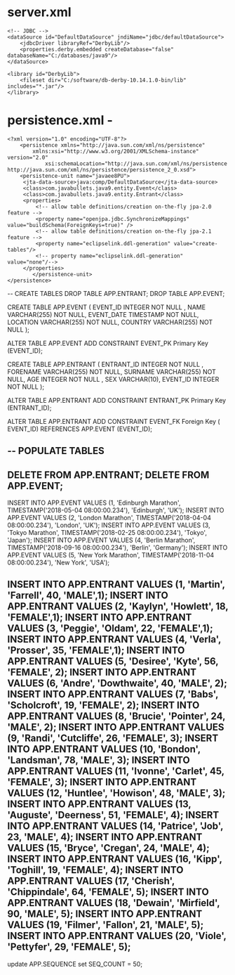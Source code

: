 # server.xml 

	<!-- JDBC -->
	<dataSource id="DefaultDataSource" jndiName="jdbc/defaultDataSource">
		<jdbcDriver libraryRef="DerbyLib"/>
		<properties.derby.embedded createDatabase="false" databaseName="C:/databases/java9"/>
	</dataSource>

	<library id="DerbyLib">
		<fileset dir="C:/software/db-derby-10.14.1.0-bin/lib" includes="*.jar"/>
	</library>

# persistence.xml - 
	<?xml version="1.0" encoding="UTF-8"?>
		<persistence xmlns="http://java.sun.com/xml/ns/persistence"
		    xmlns:xsi="http://www.w3.org/2001/XMLSchema-instance" version="2.0"
    			xsi:schemaLocation="http://java.sun.com/xml/ns/persistence http://java.sun.com/xml/ns/persistence/persistence_2_0.xsd">
	    <persistence-unit name="javaee8PU">
   		 <jta-data-source>java:comp/DefaultDataSource</jta-data-source>
   		 <class>com.javabullets.java9.entity.Event</class>
   		 <class>com.javabullets.java9.entity.Entrant</class>
   		 <properties>
   			 <!-- allow table definitions/creation on-the-fly jpa-2.0 feature -->
   			 <property name="openjpa.jdbc.SynchronizeMappings" value="buildSchema(ForeignKeys=true)" />
   			 <!-- allow table definitions/creation on-the-fly jpa-2.1 feature -->
   			 <property name="eclipselink.ddl-generation" value="create-tables"/>
   			 <!-- property name="eclipselink.ddl-generation" value="none"/-->
   		 </properties>
    		</persistence-unit>
	</persistence>



-- CREATE TABLES
DROP TABLE APP.ENTRANT;
DROP TABLE APP.EVENT;

CREATE TABLE APP.EVENT
   (
      EVENT_ID INTEGER NOT NULL ,
      NAME VARCHAR(255) NOT NULL,
	  EVENT_DATE TIMESTAMP NOT NULL,
	  LOCATION VARCHAR(255) NOT NULL,
	  COUNTRY VARCHAR(255) NOT NULL
   );

ALTER TABLE APP.EVENT
   ADD CONSTRAINT EVENT_PK Primary Key (EVENT_ID);

CREATE TABLE APP.ENTRANT
   (
      ENTRANT_ID INTEGER NOT NULL ,
      FORENAME VARCHAR(255) NOT NULL,
	  SURNAME VARCHAR(255) NOT NULL,
	  AGE INTEGER NOT NULL ,
	  SEX VARCHAR(10),
	  EVENT_ID INTEGER NOT NULL
   );

ALTER TABLE APP.ENTRANT
   ADD CONSTRAINT ENTRANT_PK Primary Key (ENTRANT_ID);

ALTER TABLE APP.ENTRANT
   ADD CONSTRAINT EVENT_FK Foreign Key (
      EVENT_ID)
   REFERENCES APP.EVENT (EVENT_ID);

-- POPULATE TABLES
--
DELETE FROM APP.ENTRANT;
DELETE FROM APP.EVENT;
--  
INSERT INTO APP.EVENT VALUES (1, 'Edinburgh Marathon', TIMESTAMP('2018-05-04 08:00:00.234'), 'Edinburgh', 'UK');
INSERT INTO APP.EVENT VALUES (2, 'London Marathon', TIMESTAMP('2018-04-04 08:00:00.234'), 'London', 'UK');
INSERT INTO APP.EVENT VALUES (3, 'Tokyo Marathon', TIMESTAMP('2018-02-25 08:00:00.234'), 'Tokyo', 'Japan');
INSERT INTO APP.EVENT VALUES (4, 'Berlin Marathon', TIMESTAMP('2018-09-16 08:00:00.234'), 'Berlin', 'Germany');
INSERT INTO APP.EVENT VALUES (5, 'New York Marathon', TIMESTAMP('2018-11-04 08:00:00.234'), 'New York', 'USA');

INSERT INTO APP.ENTRANT VALUES (1, 'Martin', 'Farrell', 40, 'MALE',1);
INSERT INTO APP.ENTRANT VALUES (2, 'Kaylyn', 'Howlett', 18, 'FEMALE',1);
INSERT INTO APP.ENTRANT VALUES (3, 'Peggie', 'Oldam', 22, 'FEMALE',1);
INSERT INTO APP.ENTRANT VALUES (4, 'Verla', 'Prosser', 35, 'FEMALE',1);
INSERT INTO APP.ENTRANT VALUES (5, 'Desiree', 'Kyte', 56, 'FEMALE', 2);
INSERT INTO APP.ENTRANT VALUES (6, 'Andre', 'Dowthwaite', 40, 'MALE', 2);
INSERT INTO APP.ENTRANT VALUES (7, 'Babs', 'Scholcroft', 19, 'FEMALE', 2);
INSERT INTO APP.ENTRANT VALUES (8, 'Brucie', 'Pointer', 24, 'MALE', 2);
INSERT INTO APP.ENTRANT VALUES (9, 'Randi', 'Cutcliffe', 26, 'FEMALE', 3);
INSERT INTO APP.ENTRANT VALUES (10, 'Bondon', 'Landsman', 78, 'MALE', 3);
INSERT INTO APP.ENTRANT VALUES (11, 'Ivonne', 'Carlet', 45, 'FEMALE', 3);
INSERT INTO APP.ENTRANT VALUES (12, 'Huntlee', 'Howison', 48, 'MALE', 3);
INSERT INTO APP.ENTRANT VALUES (13, 'Auguste', 'Deerness', 51, 'FEMALE', 4);
INSERT INTO APP.ENTRANT VALUES (14, 'Patrice', 'Job', 23, 'MALE', 4);
INSERT INTO APP.ENTRANT VALUES (15, 'Bryce', 'Cregan', 24, 'MALE', 4);
INSERT INTO APP.ENTRANT VALUES (16, 'Kipp', 'Toghill', 19, 'FEMALE', 4);
INSERT INTO APP.ENTRANT VALUES (17, 'Cherish', 'Chippindale', 64, 'FEMALE', 5);
INSERT INTO APP.ENTRANT VALUES (18, 'Dewain', 'Mirfield', 90, 'MALE', 5);
INSERT INTO APP.ENTRANT VALUES (19, 'Filmer', 'Fallon', 21, 'MALE', 5);
INSERT INTO APP.ENTRANT VALUES (20, 'Viole', 'Pettyfer', 29, 'FEMALE', 5);
--
update APP.SEQUENCE set SEQ_COUNT = 50;
